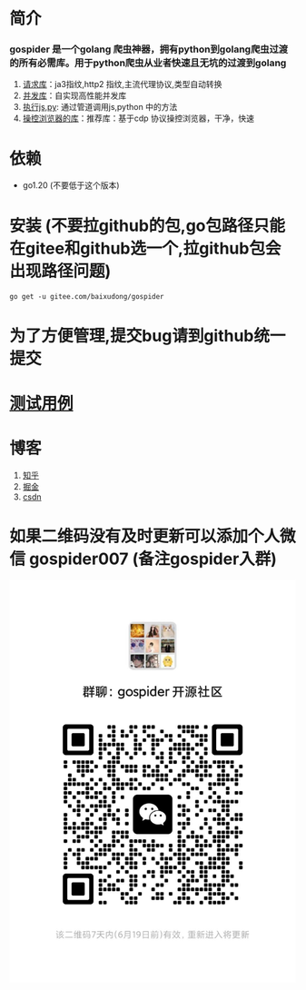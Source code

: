 # 简介
### gospider 是一个golang 爬虫神器，拥有python到golang爬虫过渡的所有必需库。用于python爬虫从业者快速且无坑的过渡到golang
1. [请求库](../../tree/master/requests)：ja3指纹,http2 指纹,主流代理协议,类型自动转换
2. [并发库](../../tree/master/thread)：自实现高性能并发库
3. [执行js,py](../../tree/master/cmd): 通过管道调用js,python 中的方法
4. [操控浏览器的库](https://github.com/chromedp/chromedp)：推荐库：基于cdp 协议操控浏览器，干净，快速
# 依赖
* go1.20 (不要低于这个版本)
# 安装 (不要拉github的包,go包路径只能在gitee和github选一个,拉github包会出现路径问题)
```
go get -u gitee.com/baixudong/gospider
```
# 为了方便管理,提交bug请到github统一提交

# [测试用例](../../tree/master/test) 

# 博客
1. [知乎](https://www.zhihu.com/people/xiao-bai-shu-87-3/posts)
2. [掘金](https://juejin.cn/user/4098624347452359/posts)
3. [csdn](https://blog.csdn.net/Mr_bai_404?type=blog)

# 如果二维码没有及时更新可以添加个人微信 gospider007 (备注gospider入群)
![](im.jpg)